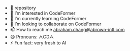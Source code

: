 - 👋 repository
- 👀 I’m interested in CodeFormer
- 🌱 I’m currently learning CodeFormer
- 💞️ I’m looking to collaborate on CodeFormer
- 📫 How to reach me abraham.chang@abrown-intl.com
- 😄 Pronouns: ᗅCƆᗅ
- ⚡ Fun fact: very fresh to AI

<!---
anp35377/anp35377 is a ✨ special ✨ repository because its `README.md` (this file) appears on your GitHub profile.
You can click the Preview link to take a look at your changes.
--->
